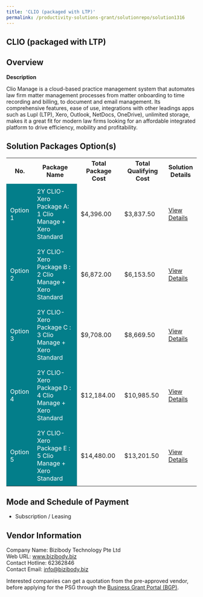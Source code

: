 ```yaml
---
title: 'CLIO (packaged with LTP)'
permalink: /productivity-solutions-grant/solutionrepo/solution1316
---
```


## CLIO (packaged with LTP)

## Overview

**Description**

Clio Manage is a cloud-based practice management system that automates law firm matter management processes from matter onboarding to time recording and billing, to document and email management. Its comprehensive features, ease of use, integrations with other leadings apps such as Lupl (LTP), Xero, Outlook, NetDocs, OneDrive), unlimited storage, makes it a great fit for modern law firms looking for an affordable integrated platform to drive efficiency, mobility and profitability.

## Solution Packages Option(s)

<table>
<tr>
<th><b>No.</b></th>
<th><b>Package Name</b></th>
<th><b>Total Package Cost</b></th>
<th><b>Total Qualifying Cost</b></th>
<th><b>Solution Details</b></th>
</tr>
<tr>
<td style='padding: 10px; background-color: #037E8A; color: #FFFFFF;'>Option 1</td>
<td style='padding: 10px; background-color: #037E8A; color: #FFFFFF;'>2Y CLIO-Xero Package A: 1 Clio Manage + Xero Standard</td>
<td style='padding: 10px;'>$4,396.00</td>
<td style='padding: 10px;'>$3,837.50</td>
<td style='padding: 10px;'><a href='/images/psg/Bizibody_Technology_with_LTP_26102023_Desensitised_Annex3_Part1.pdf' target='_blank'>View Details</a></td>
</tr>
<tr>
<td style='padding: 10px; background-color: #037E8A; color: #FFFFFF;'>Option 2</td>
<td style='padding: 10px; background-color: #037E8A; color: #FFFFFF;'>2Y CLIO-Xero Package B : 2 Clio Manage + Xero Standard</td>
<td style='padding: 10px;'>$6,872.00</td>
<td style='padding: 10px;'>$6,153.50</td>
<td style='padding: 10px;'><a href='/images/psg/Bizibody_Technology_with_LTP_26102023_Desensitised_Annex3_Part2.pdf' target='_blank'>View Details</a></td>
</tr>
<tr>
<td style='padding: 10px; background-color: #037E8A; color: #FFFFFF;'>Option 3</td>
<td style='padding: 10px; background-color: #037E8A; color: #FFFFFF;'>2Y CLIO-Xero Package C : 3 Clio Manage + Xero Standard</td>
<td style='padding: 10px;'>$9,708.00</td>
<td style='padding: 10px;'>$8,669.50</td>
<td style='padding: 10px;'><a href='/images/psg/Bizibody_Technology_with_LTP_26102023_Desensitised_Annex3_Part3.pdf' target='_blank'>View Details</a></td>
</tr>
<tr>
<td style='padding: 10px; background-color: #037E8A; color: #FFFFFF;'>Option 4</td>
<td style='padding: 10px; background-color: #037E8A; color: #FFFFFF;'>2Y CLIO-Xero Package D : 4 Clio Manage + Xero Standard</td>
<td style='padding: 10px;'>$12,184.00</td>
<td style='padding: 10px;'>$10,985.50</td>
<td style='padding: 10px;'><a href='/images/psg/Bizibody_Technology_with_LTP_26102023_Desensitised_Annex3_Part4.pdf' target='_blank'>View Details</a></td>
</tr>
<tr>
<td style='padding: 10px; background-color: #037E8A; color: #FFFFFF;'>Option 5</td>
<td style='padding: 10px; background-color: #037E8A; color: #FFFFFF;'>2Y CLIO-Xero Package E : 5 Clio Manage + Xero Standard</td>
<td style='padding: 10px;'>$14,480.00</td>
<td style='padding: 10px;'>$13,201.50</td>
<td style='padding: 10px;'><a href='/images/psg/Bizibody_Technology_with_LTP_26102023_Desensitised_Annex3_Part5.pdf' target='_blank'>View Details</a></td>
</tr>
</table>

## Mode and Schedule of Payment

 - Subscription / Leasing

## Vendor Information

 Company Name: Bizibody Technology Pte Ltd<br>Web URL: www.bizibody.biz <br>Contact Hotline: 62362846 <br>Contact Email: info@bizibody.biz <br>

Interested companies can get a quotation from the pre-approved vendor, before applying for the PSG through the <a href='https://www.businessgrants.gov.sg/' target='_blank' rel='noopener'>Business Grant Portal (BGP)</a>.

<script src="/jquery/resize-tables.js"></script>
